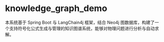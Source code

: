 # knowledge_graph_demo
本系统基于 Spring Boot 与 LangChain4j 框架，结合 Neo4j 图数据库，构建了一个支持符号化公式生成与管理的知识图谱系统，能够对物理问题进行分析与自动求解。
